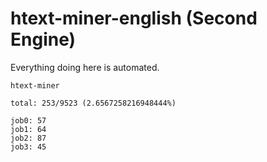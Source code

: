 # htext-miner-english (Second Engine)

Everything doing here is automated.

```
htext-miner

total: 253/9523 (2.6567258216948444%)

job0: 57
job1: 64
job2: 87
job3: 45
```